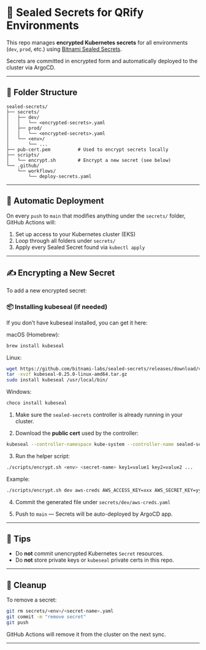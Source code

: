 # 🔐 Sealed Secrets for QRify Environments

This repo manages **encrypted Kubernetes secrets** for all environments (`dev`, `prod`, etc.) using [Bitnami Sealed Secrets](https://github.com/bitnami-labs/sealed-secrets).

Secrets are committed in encrypted form and automatically deployed to the cluster via ArgoCD.

---

## 📁 Folder Structure

```
sealed-secrets/
├── secrets/
│   ├── dev/
│   │   └── <encrypted-secrets>.yaml
│   ├── prod/
│   │   └── <encrypted-secrets>.yaml
│   └── <env>/
│       └── ...
├── pub-cert.pem          # Used to encrypt secrets locally
├── scripts/
│   └── encrypt.sh        # Encrypt a new secret (see below)
└── .github/
    └── workflows/
        └── deploy-secrets.yaml
```

---

## 🚀 Automatic Deployment

On every `push` to `main` that modifies anything under the `secrets/` folder, GitHub Actions will:

1. Set up access to your Kubernetes cluster (EKS)
2. Loop through all folders under `secrets/`
3. Apply every Sealed Secret found via `kubectl apply`

---

## ✍️ Encrypting a New Secret

To add a new encrypted secret:

### 📦 Installing kubeseal (if needed)
If you don’t have kubeseal installed, you can get it here:

macOS (Homebrew):
```bash
brew install kubeseal
```

Linux:
```bash
wget https://github.com/bitnami-labs/sealed-secrets/releases/download/v0.25.0/kubeseal-0.25.0-linux-amd64.tar.gz
tar -xvzf kubeseal-0.25.0-linux-amd64.tar.gz
sudo install kubeseal /usr/local/bin/
```

Windows:
```bash
choco install kubeseal
```

1. Make sure the `sealed-secrets` controller is already running in your cluster.


2. Download the **public cert** used by the controller:

```bash
kubeseal --controller-namespace kube-system --controller-name sealed-secrets --fetch-cert > pub-cert.pem

```

3. Run the helper script:

```bash
./scripts/encrypt.sh <env> <secret-name> key1=value1 key2=value2 ...
```

Example:

```bash
./scripts/encrypt.sh dev aws-creds AWS_ACCESS_KEY=xxx AWS_SECRET_KEY=yyy
```

4. Commit the generated file under `secrets/dev/aws-creds.yaml`

5. Push to `main` — Secrets will be auto-deployed by ArgoCD app.

---

## 👀 Tips

- Do **not** commit unencrypted Kubernetes `Secret` resources.
- Do **not** store private keys or `kubeseal` private certs in this repo.

---

## 🧹 Cleanup

To remove a secret:

```bash
git rm secrets/<env>/<secret-name>.yaml
git commit -m "remove secret"
git push
```

GitHub Actions will remove it from the cluster on the next sync.

---

